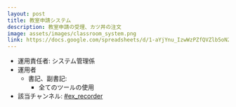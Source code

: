 ```yaml
---
layout: post
title: 教室申請システム
description: 教室申請の受理、カツ丼の注文
image: assets/images/classroom_system.png
link: https://docs.google.com/spreadsheets/d/1-aYjYnu_IzwWzPZfQVZlb5oN2yUJesuB65XNeplEqnw
---
```


- 運用責任者: システム管理係
- 運用者
    - 書記、副書記:
        - 全てのツールの使用
- 該当チャンネル: [#ex_recorder](https://sokon.slack.com/messages/C4FUFR7S9/)